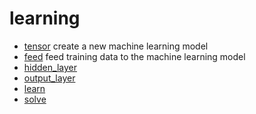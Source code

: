 # learning



+ [tensor](learning/tensor.1) create a new machine learning model
+ [feed](learning/feed.1) feed training data to the machine learning model
+ [hidden_layer](learning/hidden_layer.1) 
+ [output_layer](learning/output_layer.1) 
+ [learn](learning/learn.1) 
+ [solve](learning/solve.1) 
